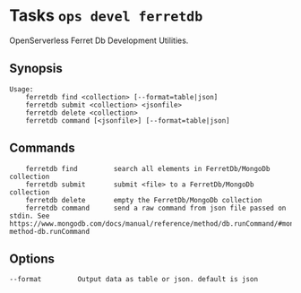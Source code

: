 <!---
Licensed to the Apache Software Foundation (ASF) under one
or more contributor license agreements.  See the NOTICE file
distributed with this work for additional information
regarding copyright ownership.  The ASF licenses this file
to you under the Apache License, Version 2.0 (the
"License"); you may not use this file except in compliance
with the License.  You may obtain a copy of the License at

  http://www.apache.org/licenses/LICENSE-2.0

Unless required by applicable law or agreed to in writing,
software distributed under the License is distributed on an
"AS IS" BASIS, WITHOUT WARRANTIES OR CONDITIONS OF ANY
KIND, either express or implied.  See the License for the
specific language governing permissions and limitations
under the License.
-->
# Tasks  `ops devel ferretdb`

OpenServerless Ferret Db Development Utilities.

## Synopsis

```text
Usage:
    ferretdb find <collection> [--format=table|json]
    ferretdb submit <collection> <jsonfile>
    ferretdb delete <collection>
    ferretdb command [<jsonfile>] [--format=table|json]
```

## Commands

```
    ferretdb find         search all elements in FerretDb/MongoDb collection
    ferretdb submit       submit <file> to a FerretDb/MongoDb  collection
    ferretdb delete       empty the FerretDb/MongoDb collection
    ferretdb command      send a raw command from json file passed on stdin. See https://www.mongodb.com/docs/manual/reference/method/db.runCommand/#mongodb-method-db.runCommand
```

## Options

```
--format         Output data as table or json. default is json
```